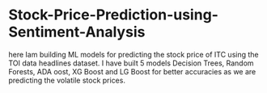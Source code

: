 # Stock-Price-Prediction-using-Sentiment-Analysis
here Iam building ML models for predicting the stock price of ITC using the TOI data headlines dataset. I have built 5 models Decision Trees, Random Forests, ADA oost, XG Boost and LG Boost for better accuracies as we are predicting the volatile stock prices.
